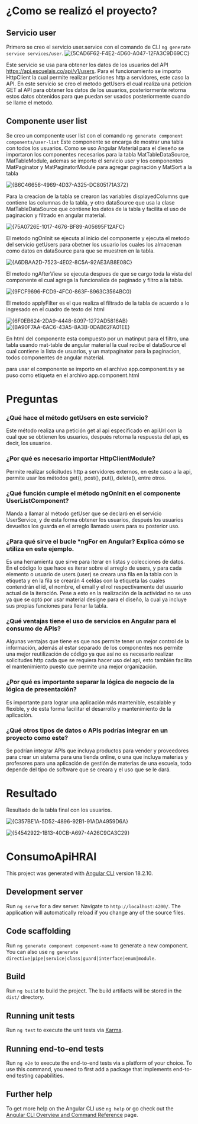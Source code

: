 

# ¿Como se realizó el proyecto?
## Servicio user
Primero se creo el servicio user.service con el comando de CLI `ng generate service services/user`.
![{5CAD6F62-F4E2-4D60-A047-12FA3C9D69CC}](https://github.com/user-attachments/assets/c84f6901-8fce-43ef-8ef7-d8d76aebc930)

Este servicio se usa para obtener los datos de los usuarios del API https://api.escuelajs.co/api/v1/users.
Para el funcionamiento se importo HttpClient la cual permite realizar peticiones http a servidores, este caso la API.
En este servicio se creo el metodo getUsers el cual realiza una peticion GET al API para obtener los datos de los usuarios, posteriormente retorna estos datos obtenidos para que puedan ser usados posteriormente cuando se llame el metodo.

## Componente user list
Se creo un componente user list con el comando `ng generate component components/user-list`
Este componente se encarga de mostrar una tabla con todos los usuarios. 
Como se uso Angular Material para el dieseño se importaron los componentes necesarios para la tabla MatTableDataSource, MatTableModule, ademas se importo el servicio user y los componentes MatPaginator y MatPaginatorModule para agregar paginación y MatSort a la tabla

![{B6C46656-4969-4D37-A325-DC805171A372}](https://github.com/user-attachments/assets/80c3981c-1774-4e5c-baa7-61dce15dc308)

Para la creacion de la tabla se crearon las variables displayedColumns que contiene las columnas de la tabla, y otro dataSource que usa la clase MatTableDataSource que contiene los datos de la tabla y facilita el uso de paginacion y filtrado en angular material.

![{75A0726E-1017-4676-BF89-A05695F12AFC}](https://github.com/user-attachments/assets/82650b3a-54e1-446a-80c9-ef22fa11fb95)

El metodo ngOnInit se ejecuta al inicio del componente y ejecuta el metodo del servicio getUsers para obetner los usuario los cuales los almacenan como datos en dataSource para que se muestren en la tabla.

![{A6DBAA2D-7523-4E02-8C5A-92AE3AB8E08C}](https://github.com/user-attachments/assets/e64ad92f-6f85-4acf-88e2-f2fff597c5fb)

El metodo ngAfterView se ejecuta despues de que se cargo toda la vista del componente el cual agrega la funcionalida de paginado y filtro a la tabla.

![{9FCF9696-FCD9-4FC0-863F-8963C3564BC0}](https://github.com/user-attachments/assets/87b323bb-938d-4641-acb6-7063ca3b9761)

El metodo applyFilter es el que realiza el filtrado de la tabla de acuerdo a lo ingresado en el cuadro de texto del html

![{6F0EB624-2DA9-4448-8097-1272AD5816AB}](https://github.com/user-attachments/assets/1b2664e8-46f1-419f-bb46-01f660a5eabd)
![{BA90F7AA-6AC6-43A5-8A3B-0DAB62FA01EE}](https://github.com/user-attachments/assets/8c83997f-a919-4ab5-84e1-3d2dc04a01e6)

En html del componente esta compuesto por un matinput para el filtro, una tabla usando mat-table de angular material la cual recibe el dataSource el cual contiene la lista de usuarios, y un matpaginator para la paginacion, todos componentes de angular material.

para usar el componente se importo en el archivo app.component.ts y se puso como etiqueta en el archivo app.component.html

# Preguntas

### ¿Qué hace el método getUsers en este servicio? 
Este método realiza una petición get al api especificado en apiUrl con la cual que se obtienen los usuarios, después retorna la respuesta del api, es decir, los usuarios.
### ¿Por qué es necesario importar HttpClientModule? 
Permite realizar solicitudes http a servidores externos, en este caso a la api, permite usar los métodos get(), post(), put(), delete(), entre otros.
### ¿Qué función cumple el método ngOnInit en el componente UserListComponent? 
Manda a llamar al método getUser que se declaró en el servicio UserService, y de esta forma obtener los usuarios, después los usuarios devueltos los guarda en el arreglo llamado users para su posterior uso.
### ¿Para qué sirve el bucle *ngFor en Angular? Explica cómo se utiliza en este ejemplo.
Es una herramienta que sirve para iterar en listas y colecciones de datos. En el código lo que hace es iterar sobre el arreglo de users, y para cada elemento o usuario de users (user) se creara una fila en la tabla con la etiqueta <tr> y en la fila se crearán 4 celdas con la etiqueta <td> las cuales contendrán el id, el nombre, el email y el rol respectivamente del usuario actual de la iteración. 
Pese a esto en la realización de la actividad no se uso ya que se optó por usar material designe para el diseño, la cual ya incluye sus propias funciones para llenar la tabla.
### ¿Qué ventajas tiene el uso de servicios en Angular para el consumo de APIs? 
Algunas ventajas que tiene es que nos permite tener un mejor control de la información, además al estar separado de los componentes nos permite una mejor reutilización de código ya que así no es necesario realizar solicitudes http cada que se requiera hacer uso del api, esto también facilita el mantenimiento puesto que permite una mejor organización.
### ¿Por qué es importante separar la lógica de negocio de la lógica de presentación? 
Es importante para lograr una aplicación más mantenible, escalable y flexible, y de esta forma facilitar el desarrollo y mantenimiento de la aplicación.
### ¿Qué otros tipos de datos o APIs podrías integrar en un proyecto como este? 
Se podrían integrar APIs que incluya productos para vender y proveedores para crear un sistema para una tienda online, o una que incluya materias y profesores para una aplicación de gestión de materias de una escuela, todo depende del tipo de software que se creara y el uso que se le dará.


# Resultado
Resultado de la tabla final con los usuarios.

![{C357BE1A-5D52-4896-92B1-91ADA4959D6A}](https://github.com/user-attachments/assets/603d496b-8967-4240-81e4-8a4069e9dcfa)

![{54542922-1B13-40CB-A697-4A26C9CA3C29}](https://github.com/user-attachments/assets/6a04b850-e863-4976-8ee5-7592bb9ecb54)






# ConsumoApiHRAI

This project was generated with [Angular CLI](https://github.com/angular/angular-cli) version 18.2.10.

## Development server

Run `ng serve` for a dev server. Navigate to `http://localhost:4200/`. The application will automatically reload if you change any of the source files.

## Code scaffolding

Run `ng generate component component-name` to generate a new component. You can also use `ng generate directive|pipe|service|class|guard|interface|enum|module`.

## Build

Run `ng build` to build the project. The build artifacts will be stored in the `dist/` directory.

## Running unit tests

Run `ng test` to execute the unit tests via [Karma](https://karma-runner.github.io).

## Running end-to-end tests

Run `ng e2e` to execute the end-to-end tests via a platform of your choice. To use this command, you need to first add a package that implements end-to-end testing capabilities.

## Further help

To get more help on the Angular CLI use `ng help` or go check out the [Angular CLI Overview and Command Reference](https://angular.dev/tools/cli) page.

